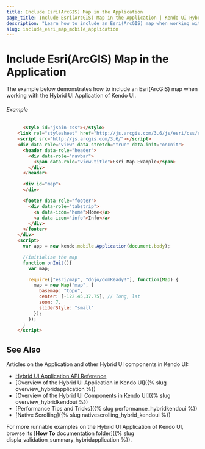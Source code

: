 ```yaml
---
title: Include Esri(ArcGIS) Map in the Application
page_title: Include Esri(ArcGIS) Map in the Application | Kendo UI Hybrid Application
description: "Learn how to include an Esri(ArcGIS) map when working with the Hybrid UI Application of Kendo UI."
slug: include_esri_map_mobile_application
---
```


# Include Esri(ArcGIS) Map in the Application

The example below demonstrates how to include an Esri(ArcGIS) map when working with the Hybrid UI Application of Kendo UI.

###### Example

```html
      <style id="jsbin-css"></style>
    <link rel="stylesheet" href="http://js.arcgis.com/3.6/js/esri/css/esri.css" />
    <script src="http://js.arcgis.com/3.6/"></script>
    <div data-role="view" data-stretch="true" data-init="onInit">
      <header data-role="header">
        <div data-role="navbar">
          <span data-role="view-title">Esri Map Example</span>
        </div>
      </header>

      <div id="map">
      </div>

      <footer data-role="footer">
        <div data-role="tabstrip">
          <a data-icon="home">Home</a>
          <a data-icon="info">Info</a>
        </div>        
      </footer>
    </div>
    <script>
      var app = new kendo.mobile.Application(document.body);

      //initialize the map
      function onInit(){
        var map;

        require(["esri/map", "dojo/domReady!"], function(Map) {
          map = new Map("map", {
            basemap: "topo",
            center: [-122.45,37.75], // long, lat
            zoom: 7,
            sliderStyle: "small"
          });
        });   
      }
    </script>
```

## See Also

Articles on the Application and other Hybrid UI components in Kendo UI:

* [Hybrid UI Application API Reference](/api/javascript/mobile/application)
* [Overview of the Hybrid UI Application in Kendo UI]({% slug overview_hybridapplication %})
* [Overview of the Hybrid UI Components in Kendo UI]({% slug overview_hybridkendoui %})
* [Performance Tips and Tricks]({% slug performance_hybridkendoui %})
* [Native Scrolling]({% slug nativescrolling_hybrid_kendoui %})

For more runnable examples on the Hybrid UI Application of Kendo UI, browse its [**How To** documentation folder]({% slug displa_validation_summary_hybridapplication %}).
